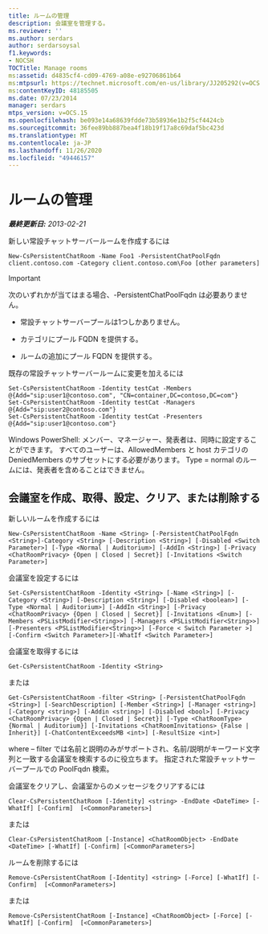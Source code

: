 ```yaml
---
title: ルームの管理
description: 会議室を管理する。
ms.reviewer: ''
ms.author: serdars
author: serdarsoysal
f1.keywords:
- NOCSH
TOCTitle: Manage rooms
ms:assetid: d4835cf4-cd09-4769-a08e-e92706861b64
ms:mtpsurl: https://technet.microsoft.com/en-us/library/JJ205292(v=OCS.15)
ms:contentKeyID: 48185505
ms.date: 07/23/2014
manager: serdars
mtps_version: v=OCS.15
ms.openlocfilehash: be093e14a68639fdde73b58936e1b2f5cf4424cb
ms.sourcegitcommit: 36fee89bb887bea4f18b19f17a8c69daf5bc423d
ms.translationtype: MT
ms.contentlocale: ja-JP
ms.lasthandoff: 11/26/2020
ms.locfileid: "49446157"
---
```

# <a name="manage-rooms"></a>ルームの管理

<div data-xmlns="http://www.w3.org/1999/xhtml">

<div class="topic" data-xmlns="http://www.w3.org/1999/xhtml" data-msxsl="urn:schemas-microsoft-com:xslt" data-cs="https://msdn.microsoft.com/">

<div data-asp="https://msdn2.microsoft.com/asp">



</div>

<div id="mainSection">

<div id="mainBody">

<span> </span>

_**最終更新日:** 2013-02-21_

新しい常設チャットサーバールームを作成するには

    New-CsPersistentChatRoom -Name Foo1 -PersistentChatPoolFqdn client.contoso.com -Category client.contoso.com\Foo [other parameters]

<div>


> [!IMPORTANT]  
> 次のいずれかが当てはまる場合、-PersistentChatPoolFqdn は必要ありません。 
> <UL>
> <LI>
> <P>常設チャットサーバープールは1つしかありません。</P>
> <LI>
> <P>カテゴリにプール FQDN を提供する。</P>
> <LI>
> <P>ルームの追加にプール FQDN を提供する。</P></LI></UL>



</div>

既存の常設チャットサーバールームに変更を加えるには

    Set-CsPersistentChatRoom -Identity testCat -Members @{Add="sip:user1@contoso.com", "CN=container,DC=contoso,DC=com"}
    Set-CsPersistentChatRoom -Identity testCat -Managers @{Add="sip:user2@contoso.com"}
    Set-CsPersistentChatRoom -Identity testCat -Presenters @{Add="sip:user1@contoso.com"}

Windows PowerShell: メンバー、マネージャー、発表者は、同時に設定することができます。 すべてのユーザーは、AllowedMembers と host カテゴリの DeniedMembers のサブセットにする必要があります。 Type = normal のルームには、発表者を含めることはできません。

<div>

## <a name="create-get-set-clear-or-remove-a-room"></a>会議室を作成、取得、設定、クリア、または削除する

新しいルームを作成するには

    New-CsPersistentChatRoom -Name <String> [-PersistentChatPoolFqdn <String>]-Category <String> [-Description <String>] [-Disabled <Switch Parameter>] [-Type <Normal | Auditorium>] [-AddIn <String>] [-Privacy <ChatRoomPrivacy> {Open | Closed | Secret}] [-Invitations <Switch Parameter>]

会議室を設定するには

    Set-CsPersistentChatRoom -Identity <String> [-Name <String>] [-Category <String>] [-Description <String>] [-Disabled <boolean>] [-Type <Normal | Auditorium>] [-AddIn <String>] [-Privacy <ChatRoomPrivacy> {Open | Closed | Secret}] [-Invitations <Enum>] [-Members <PSListModifier<String>>] [-Managers <PSListModifier<String>>] [-Presenters <PSListModifier<String>>] [-Force < Switch Parameter >] [-Confirm <Switch Parameter>][-WhatIf <Switch Parameter>]

会議室を取得するには

    Get-CsPersistentChatRoom -Identity <String>

または

    Get-CsPersistentChatRoom -filter <String> [-PersistentChatPoolFqdn <String>] [-SearchDescription] [-Member <String>] [-Manager <string>] [-Category <string>] [-Addin <string>] [-Disabled <bool>] [-Privacy <ChatRoomPrivacy> {Open | Closed | Secret}] [-Type <ChatRoomType> {Normal | Auditorium}] [-Invitations <ChatRoomInvitations> {False | Inherit}] [-ChatContentExceedsMB <int>] [-ResultSize <int>]

where – filter では名前と説明のみがサポートされ、名前/説明がキーワード文字列と一致する会議室を検索するのに役立ちます。 指定された常設チャットサーバープールでの PoolFqdn 検索。

会議室をクリアし、会議室からのメッセージをクリアするには

    Clear-CsPersistentChatRoom [-Identity] <string> -EndDate <DateTime> [-WhatIf] [-Confirm]  [<CommonParameters>]

または

    Clear-CsPersistentChatRoom [-Instance] <ChatRoomObject> -EndDate <DateTime> [-WhatIf] [-Confirm] [<CommonParameters>]

ルームを削除するには

    Remove-CsPersistentChatRoom [-Identity] <string> [-Force] [-WhatIf] [-Confirm]  [<CommonParameters>]

または

    Remove-CsPersistentChatRoom [-Instance] <ChatRoomObject> [-Force] [-WhatIf] [-Confirm]  [<CommonParameters>]

</div>

</div>

<span> </span>

</div>

</div>

</div>

